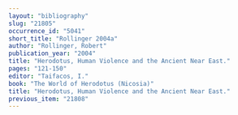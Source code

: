 ```yaml
---
layout: "bibliography"
slug: "21805"
occurrence_id: "5041"
short_title: "Rollinger 2004a"
author: "Rollinger, Robert"
publication_year: "2004"
title: "Herodotus, Human Violence and the Ancient Near East."
pages: "121-150"
editor: "Taifacos, I."
book: "The World of Herodotus (Nicosia)"
title: "Herodotus, Human Violence and the Ancient Near East."
previous_item: "21808"
---
```

